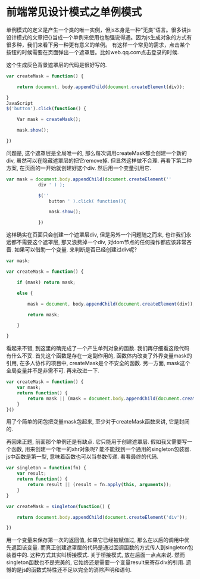 # 前端常见设计模式之单例模式

单例模式的定义是产生一个类的唯一实例，但js本身是一种“无类”语言。很多讲js设计模式的文章把{}当成一个单例来使用也勉强说得通。因为js生成对象的方式有很多种，我们来看下另一种更有意义的单例。
有这样一个常见的需求，点击某个按钮的时候需要在页面弹出一个遮罩层。比如web.qq.com点击登录的时候.

这个生成灰色背景遮罩层的代码是很好写的.

``` JavaScript
var createMask = function() {

    return document, body.appendChild(document.createElement(div));

}
JavaScript
$('button').click(function() {

    Var mask = createMask();

    mask.show();

})
```

问题是, 这个遮罩层是全局唯一的, 那么每次调用createMask都会创建一个新的div, 虽然可以在隐藏遮罩层的把它remove掉. 但显然这样做不合理.
再看下第二种方案, 在页面的一开始就创建好这个div. 然后用一个变量引用它.

``` JavaScript
var mask = document.body.appendChild(document.createElement(''
            div ' ) ); 

            $(''
                button ' ).click( function(){

                mask.show();

            })
```

这样确实在页面只会创建一个遮罩层div, 但是另外一个问题随之而来, 也许我们永远都不需要这个遮罩层, 那又浪费掉一个div, 对dom节点的任何操作都应该非常吝啬.
如果可以借助一个变量. 来判断是否已经创建过div呢?

``` JavaScript
var mask;

var createMask = function() {

    if (mask) return mask;

    else {

        mask = document, body.appendChild(document.createElement(div));

        return mask;

    }

}
```

看起来不错, 到这里的确完成了一个产生单列对象的函数. 我们再仔细看这段代码有什么不妥.
首先这个函数是存在一定副作用的, 函数体内改变了外界变量mask的引用, 在多人协作的项目中, createMask是个不安全的函数. 另一方面, mask这个全局变量并不是非需不可. 再来改进一下.

``` JavaScript
var createMask = function() {
    var mask;
    return function() {
        return mask || (mask = document.body.appendChild(document.createElement('div')))
    }
}()
```

用了个简单的闭包把变量mask包起来, 至少对于createMask函数来讲, 它是封闭的.

再回来正题, 前面那个单例还是有缺点. 它只能用于创建遮罩层. 假如我又需要写一个函数, 用来创建一个唯一的xhr对象呢? 能不能找到一个通用的singleton包装器.
js中函数是第一型, 意味着函数也可以当参数传递. 看看最终的代码.

``` JavaScript
var singleton = function(fn) {
    var result;
    return function() {
        return result || (result = fn.apply(this, arguments));
    }
}

var createMask = singleton(function() {

    return document.body.appendChild(document.createElement('div'));

})
```

用一个变量来保存第一次的返回值, 如果它已经被赋值过, 那么在以后的调用中优先返回该变量. 而真正创建遮罩层的代码是通过回调函数的方式传人到singleton包装器中的. 这种方式其实叫桥接模式. 关于桥接模式, 放在后面一点点来说.
然而singleton函数也不是完美的, 它始终还是需要一个变量result来寄存div的引用. 遗憾的是js的函数式特性还不足以完全的消除声明和语句.
